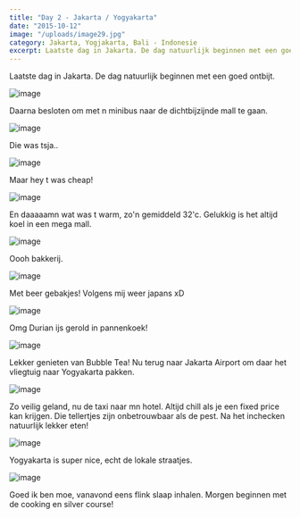 ```yaml
---
title: "Day 2 - Jakarta / Yogyakarta"
date: "2015-10-12"
image: "/uploads/image29.jpg"
category: Jakarta, Yogjakarta, Bali - Indonesie
excerpt: Laatste dag in Jakarta. De dag natuurlijk beginnen met een goed ontbijt...
---
```


Laatste dag in Jakarta. De dag natuurlijk beginnen met een goed ontbijt.

![image](/uploads/image28-1024x576.jpg)

Daarna besloten om met n minibus naar de dichtbijzijnde mall te gaan.

![image](/uploads/image15-1024x576.jpg)

Die was tsja..

![image](/uploads/image16-1024x576.jpg)

Maar hey t was cheap!

![image](/uploads/image21-1024x576.jpg)

En daaaaamn wat was t warm, zo'n gemiddeld 32'c. Gelukkig is het altijd koel in een mega mall.

![image](/uploads/image22-1024x576.jpg)

Oooh bakkerij.

![image](/uploads/image19-1024x576.jpg)

Met beer gebakjes! Volgens mij weer japans xD

![image](/uploads/image18-1024x576.jpg)

Omg Durian ijs gerold in pannenkoek!

![image](/uploads/image27-1024x576.jpg)

Lekker genieten van Bubble Tea! Nu terug naar Jakarta Airport om daar het vliegtuig naar Yogyakarta pakken.

![image](/uploads/image29-1024x576.jpg)

Zo veilig geland, nu de taxi naar mn hotel. Altijd chill als je een fixed price kan krijgen. Die tellertjes zijn onbetrouwbaar als de pest. Na het inchecken natuurlijk lekker eten!

![image](/uploads/image26-1024x576.jpg)

Yogyakarta is super nice, echt de lokale straatjes.

![image](/uploads/image20-1024x576.jpg)

Goed ik ben moe, vanavond eens flink slaap inhalen. Morgen beginnen met de cooking en silver course!
